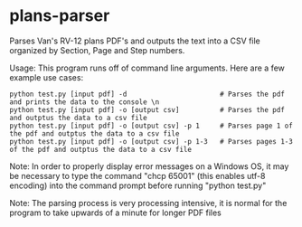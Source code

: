# plans-parser
Parses Van's RV-12 plans PDF's and outputs the text into a CSV file organized by Section, Page and Step numbers. 

Usage: This program runs off of command line arguments. Here are a few example use cases:

	python test.py [input pdf] -d			        	# Parses the pdf and prints the data to the console \n
	python test.py [input pdf] -o [output csv] 	        # Parses the pdf and outptus the data to a csv file
	python test.py [input pdf] -o [output csv] -p 1 	# Parses page 1 of the pdf and outptus the data to a csv file
	python test.py [input pdf] -o [output csv] -p 1-3	# Parses pages 1-3 of the pdf and outptus the data to a csv file
	
Note: In order to properly display error messages on a Windows OS, it may be necessary to type the command "chcp 65001"
(this enables utf-8 encoding) into the command prompt before running "python test.py"

Note: The parsing process is very processing intensive, it is normal for the program to take upwards of a minute for longer PDF files
